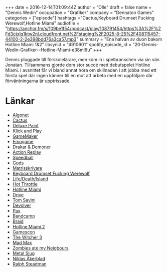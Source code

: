 +++
date = 2016-12-14T01:09:44Z
author = "Olle"
draft = false
name = "Dennis Wedin"
occupation = "Grafiker"
company = "Dennaton Games"
categories = ["episode"]
hashtags ="Cactus,Keyboard Drumset Fucking Werewolf,Hotline Miami"
audiofile = "https://anchor.fm/s/109be1f54/podcast/play/108791454/https%3A%2F%2Fd3ctxlq1ktw2nl.cloudfront.net%2Fstaging%2F2025-8-25%2F408115457-44100-2-2e398bdd76a3ca57.mp3"
summary = "Ena halvan av duon bakom Hotline Miami 1&2"
libsynid = "4910601"
spotify_episode_id = "20-Dennis-Wedin-Grafiker--Hotline-Miami-e38mi6u"
+++

Dennis pluggade till förskolelärare, men kom in i spelbranschen via sin
vän Jonatan. Tillsammans gjorde dom stor succé med debutspelet Hotline
Miami. I avsnittet får vi bland annat höra om skillnaden i att jobba med ett första
spel där ingen känner till en mot att arbeta med en uppföljare där
förväntningarna är upptrissade.

# Länkar
* [Algonet](https://sv.wikipedia.org/wiki/Algonet)
* [Cactus](https://sv.wikipedia.org/wiki/Algonet)
* [Deluxe Paint](https://en.wikipedia.org/wiki/Deluxe_Paint)
* [Klick and Play](https://www.youtube.com/watch?v=LUTpumYboDs)
* [GameMaker](http://www.yoyogames.com/gamemaker)
* [Emogame](http://emogame.com/)
* [Drakar & Demoner](http://riotminds.se/vara-spel/drakar-och-demoner-retro/tiden-innan-trudvang/)
* [Action Replay](https://en.wikipedia.org/wiki/Action_Replay)
* [Speedball](https://www.youtube.com/watch?v=Nof7TbvFMC8)
* [Gods](https://www.youtube.com/watch?v=DaKY87e6j0e)
* [Matrisskrivare](https://sv.wikipedia.org/wiki/Matrisskrivare)
* [Keyboard Drumset Fucking Werewolf](https://www.youtube.com/watch?v=G2wpu8gS_18)
* [Life/Death/Island](https://www.youtube.com/watch?v=nscgsszBcVU)
* [Hot Throttle](http://www.adultswim.com/games/web/hot-throttle)
* [Hotline Miami](https://www.youtube.com/watch?v=2n_BinoS1Ug)
* [Drive](https://www.youtube.com/watch?v=KBiOF3y1W0Y)
* [Tom Savini](https://en.wikipedia.org/wiki/Tom_Savini)
* [Devolver](https://www.devolverdigital.com/)
* [Pax](http://www.paxsite.com/)
* [Bandcamp](https://bandcamp.com/)
* [Braid](https://www.youtube.com/watch?v=uqtSKkyJgFM)
* [Hotline Miami 2](https://www.youtube.com/watch?v=Kqr0yUuSiTs)
* [Gamescon](http://www.gamescom-cologne.com/gamescom/index-9.php)
* [The Witcher 3](https://www.youtube.com/watch?v=xt_65k-gv1U)
* [Mad Max](https://www.youtube.com/watch?v=9hDPmTvqob0)
* [Zombies ate my Neigbours](https://www.youtube.com/watch?v=p0tBqLu_yk0)
* [Metal Slug](https://www.youtube.com/watch?v=P_G9rVxMUeY)
* [Niklas Åkerblad](http://elhuervo.tumblr.com/)
* [Ralph Steadman](http://www.ralphsteadman.com/)


